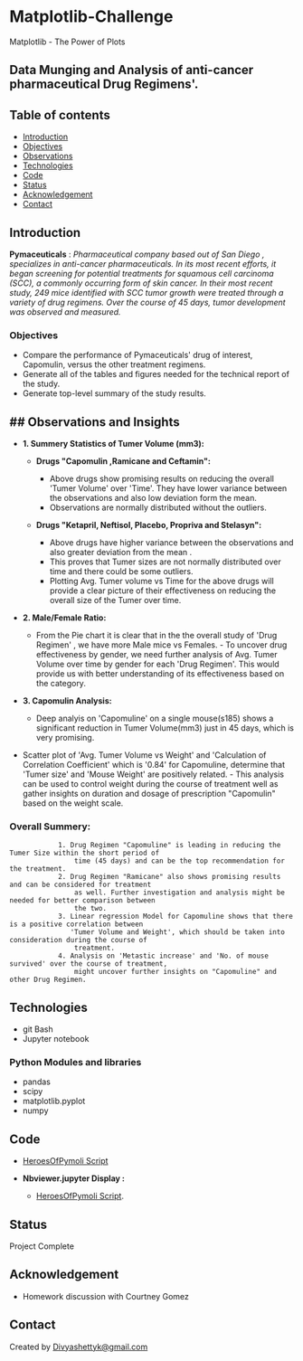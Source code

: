 # Matplotlib-ChallengeMatplotlib - The Power of Plots## Data Munging and Analysis of anti-cancer pharmaceutical Drug Regimens'.## Table of contents* [Introduction ](#introduction )* [Objectives ](#objectives)* [Observations](#observations)* [Technologies](#technologies)* [Code](#code)* [Status](#status)* [Acknowledgement ](#acknowledgement )* [Contact](#contact)## Introduction__Pymaceuticals__  : *Pharmaceutical company based out of San Diego , specializes in anti-cancer pharmaceuticals. In its most recent efforts, it began screening for potential treatments for squamous cell carcinoma (SCC), a commonly occurring form of skin cancer. In their most recent study, 249 mice identified with SCC tumor growth were treated through a variety of drug regimens. Over the course of 45 days, tumor development was observed and measured.*### Objectives - Compare the performance of Pymaceuticals' drug of interest, Capomulin, versus the other treatment regimens. - Generate all of the tables and figures needed for the technical report of the study.- Generate top-level summary of the study results.## ## Observations and Insights - __1. Summery Statistics of Tumer Volume (mm3):__  	       - __Drugs  "Capomulin ,Ramicane and Ceftamin":__          - Above drugs show promising results on reducing the overall 'Tumer Volume' over 'Time'. They           have lower variance between the observations and also low deviation form the mean.                             - Observations are normally distributed without the outliers.                                   - __Drugs  "Ketapril, Neftisol, Placebo, Propriva and Stelasyn":__          - Above drugs have higher variance between the observations and also greater deviation from the            mean .                                   - This proves that Tumer sizes are not normally distributed over time and there could be             some outliers.           - Plotting Avg. Tumer volume vs Time for the above drugs will provide a clear picture of their             effectiveness on reducing the overall size of the Tumer over time.- __2. Male/Female Ratio:__ 	- From the Pie chart it is clear that in the the overall study of 'Drug Regimen' , we have more            Male mice vs Females.          - To uncover drug effectiveness by gender, we need further analysis of Avg. Tumer Volume over           time by gender for each 'Drug Regimen'. This would provide us with better understanding of its            effectiveness based on the category.	 - __3. Capomulin Analysis:__ 	 - Deep analyis on 'Capomuline' on a single mouse(s185) shows a significant reduction in Tumer               Volume(mm3)  just in 45 days, which is very promising.         - Scatter plot of 'Avg. Tumer Volume vs Weight' and 'Calculation of Correlation Coefficient' which is '0.84' for Capomuline, determine that 'Tumer size' and 'Mouse Weight' are positively related.		- This analysis can be used to control weight during the course of treatment well as gather 		   insights on duration and dosage of prescription "Capomulin"  based on the weight scale.### Overall Summery:                 1. Drug Regimen "Capomuline" is leading in reducing the Tumer Size within the short period of                    time (45 days) and can be the top recommendation for the treatment.                 2. Drug Regimen "Ramicane" also shows promising results and can be considered for treatment                     as well. Further investigation and analysis might be needed for better comparison between                     the two.                 3. Linear regression Model for Capomuline shows that there is a positive correlation between                    'Tumer Volume and Weight', which should be taken into consideration during the course of                    treatment.                4. Analysis on 'Metastic increase' and 'No. of mouse survived' over the course of treatment,                     might uncover further insights on "Capomuline" and other Drug Regimen.## Technologies* git Bash* Jupyter notebook### Python Modules and libraries* pandas * scipy* matplotlib.pyplot* numpy## Code - [HeroesOfPymoli Script](/HeroesOfPymoli/HeroesOfPymoli_starter.ipynb)-  __Nbviewer.jupyter Display :__	 *  [HeroesOfPymoli Script](https://nbviewer.jupyter.org/github/divya-gh/pandas-challenge/blob/main/HeroesOfPymoli/HeroesOfPymoli_starter.ipynb).## StatusProject Complete## Acknowledgement - Homework discussion with Courtney Gomez## ContactCreated by [Divyashettyk@gmail.com](#divyashettyk@gmail.com)